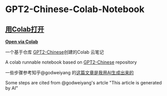 # GPT2-Chinese-Colab-Notebook
## [用Colab打开](https://colab.research.google.com/github/poinwater/GPT2-Chinese-Colab-Notebook/blob/main/GPT2-Chinese.ipynb)

**[Open via Colab](https://colab.research.google.com/github/poinwater/GPT2-Chinese-Colab-Notebook/blob/main/GPT2-Chinese.ipynb)**



一个基于仓库 [GPT2-Chinese](https://github.com/Morizeyao/GPT2-Chinese)创建的Colab 云笔记

A colab runnable notebook based on [GPT2-Chinese](https://github.com/Morizeyao/GPT2-Chinese) repository



一些步骤参考知乎@godweiyang 的[这篇文章是我用AI生成出来的](https://zhuanlan.zhihu.com/p/421642560)

Some steps are cited from @godweiyang's artcle "This article is generated by AI"

